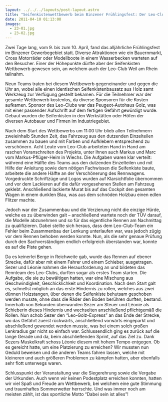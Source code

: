 ```yaml
---
layout: ../../../layouts/post-layout.astro
title: "Seifenkistenwettbewerb beim Binzener Frühlingsfest: Der Leo-Club war dabei"
date: 2011-04-10 01:13:00
images:
  - 23-01.jpg
  - 23-02.jpg
---
```


Zwei Tage lang, vom 9. bis zum 10. April, fand das alljährliche Frühlingsfest im Binzener Gewerbegebiet statt. Diverse Attraktionen wie ein Bauernmarkt, Cross Motorräder oder Modellboote in einem Wasserbecken warteten auf den Besucher. Einer der Höhepunkte dürfte aber der Seifenkisten Wettbewerb gewesen sein, an welchem auch der Leo-Club Weil am Rhein teilnahm.

Neun Teams traten bei diesem Wettbewerb gegeneinander und gegen die Uhr an, wobei alle einen identischen Seifenkistenbausatz aus Holz samt Werkzeug zur Verfügung gestellt bekamen. Für die Teilnehmer war der gesamte Wettbewerb kostenlos, da diverse Sponsoren für die Kosten aufkamen. Sponsor des Leo-Clubs war das Peugeot-Autohaus Golz, was mit einer passender Aufschrift auf dem fertigen Gefährt gewürdigt wurde. Gebaut wurden die Seifenkisten in den Werkstätten oder Höfen der diversen Autobauer und Firmen im Industriegebiet.

Nach dem Start des Wettbewerbs um 11:00 Uhr blieb allen Teilnehmern zweieinhalb Stunden Zeit, das Fahrzeug aus den dutzenden Einzelteilen zusammen zu bauen und mit Farben und Aufklebern entsprechend zu verschönern. Acht Leute vom Leo-Club arbeiteten Hand in Hand am raschen Voranschreiten des Projekts, unter Ihnen auch Markus und Marc vom Markus-Pflüger-Heim in Wiechs. Die Aufgaben waren klar verteilt: während eine Hälfte des Teams aus den dutzenden Einzelteilen und mit Hilfe der Anleitung sowie dem nötigen Fachwissen die Seifenkiste baute, arbeitete die andere Hälfte an der Verschönerung des Rennwagens. Vorgedruckte Schriftzüge und Logos wurden auf Klarsichtfolie übernommen und vor dem Lackieren auf die dafür vorgesehenen Stellen am Fahrzeug geklebt. Anschließend lackierte Murat bis auf das Cockpit den gesamten Wagen in einem dunklen Blau, was aus dem schnöden Holzbau einen edlen Flitzer machte.

Jedoch war der Zusammenbau und die Verzierung nicht die einzige Hürde, welche es zu überwinden galt – anschließend wartete noch der TÜV darauf, die Modelle abzunehmen und so für das eigentliche Rennen am Nachmittag zu qualifizieren. Dabei stellte sich heraus, dass dem Leo-Club-Team ein Fehler beim Zusammenbau der Lenkung unterlaufen war, was jedoch zügig vor dem Rennen behoben werden konnte. Nun, als die sehr genaue Prüfung durch den Sachverständigen endlich erfolgreich überstanden war, konnte es auf die Piste gehen.

Da es keinerlei Berge in Reichweite gab, wurde das Rennen auf ebener Strecke, dafür aber mit einem Fahrer und einem Schieber, ausgetragen. Sezer und Léonie nahmen die Herausforderung an und bildeten das Rennteam des Leo-Clubs, durften sogar als erstes Team starten. Die Aufgabe, die sie zu bewältigen hatten, war eine Mischung aus Geschwindigkeit, Geschicklichkeit und Koordination. Nach dem Start galt es, schnellst möglich an das erste Hindernis zu rollen, welches aus zwei dünnen Holzstangen, über denen die Seifenkiste behutsam geschoben werden musste, ohne dass die Räder den Boden berühren durften, bestand. Innerhalb von Sekunden überwanden Sezer am Steuer und Léonie als Schieberin dieses Hindernis und wechselten anschließend pflichtgemäß die Rollen. Nun schob Sezer den “Leo-Golz-Express” an das Ende der Strecke, wo das Gefährt zuerst rückwärts, anschließend vorwärts eingeparkt und abschließend gewendet werden musste, was bei einem solch großen Lenkradius gar nicht so einfach war. Schlussendlich ging es zurück auf die lange Gerade und da, beim abschließenden Sprint, auf das Ziel zu. Dank Sezers Muskelkraft schoss Léonie diesem mit hohem Tempo entgegen. Ob es gereicht hatte, um eine Platzierung zu erreichen? Wir mussten nun Geduld beweisen und die anderen Teams fahren lassen, welche mit kleineren und auch größeren Problemen zu kämpfen hatten, aber ebenfalls sehr flott unterwegs waren.

Schlusspunkt der Veranstaltung war die Siegerehrung sowie die Vergabe der Urkunden. Auch wenn wir keinen Podestplatz erreichen konnten, hatten wir viel Spaß und Freude am Wettbewerb, bei welchem eine gute Stimmung und traumhaftes Sommerwetter herrschte. Und was immer noch am meisten zählt, ist das sportliche Motto “Dabei sein ist alles”!
